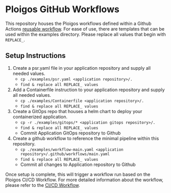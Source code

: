 # Ploigos GitHub Workflows

This repository houses the Ploigos workflows defined within a Github Actions [reusable workflow](https://docs.github.com/en/actions/using-workflows/reusing-workflows). For ease of use, there are templates that can be used within the examples directory. Please replace all values that begin with `REPLACE_`.

## Setup Instructions

1. Create a psr.yaml file in your application repository and supply all needed values.
   * `cp ./examples/psr.yaml <application repository>/.`
   * `find & replace all REPLACE_ values`
2. Add a Containerfile instruction to your application repository and supply all needed values.
    * `cp ./examples/Containerfile <application repository>/.`
    * `find & replace all REPLACE_ values`
3. Create a GitOps repo that houses a helm chart to deploy your containerized application.
    * `cp -r ./examples/gitops/* <application gitops repository>/.`
    * `find & replace all REPLACE_ values`
    * Commit Application GitOps repository to Github
4. Create a github workflow to reference the minimal pipeline within this repository.
    * `cp ./examples/workflow-main.yaml <application repository>/.github/workflows/main.yaml`
    * `find & replace all REPLACE_ values`
    * Commit all changes to Application repository to Github

Once setup is complete, this will trigger a workflow run based on the Ploigos CI/CD Workflow. For more detailed information about the workflow, please refer to the [CI/CD Workflow](https://github.com/ploigos/infra-ops#cicd-workflow). 
